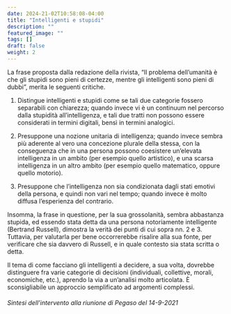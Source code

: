 ```yaml
---
date: 2024-21-02T10:58:08-04:00
title: "Intelligenti e stupidi"
description: ""
featured_image: ""
tags: []
draft: false
weight: 2
---
```

La frase proposta dalla redazione della rivista, “Il problema dell’umanità è che gli stupidi sono pieni di certezze, mentre gli intelligenti sono pieni di dubbi”, merita le seguenti critiche.

1) Distingue intelligenti e stupidi come se tali due categorie fossero separabili con chiarezza; quando invece vi è un continuum nel percorso dalla stupidità all’intelligenza, e tali due tratti non possono essere considerati in termini digitali, bensì in termini analogici.

2) Presuppone una nozione unitaria di intelligenza; quando invece sembra più aderente al vero una concezione plurale della stessa, con la conseguenza che in una persona possono coesistere un’elevata intelligenza in un ambito (per esempio quello artistico), e una scarsa intelligenza in un altro ambito (per esempio quello matematico, oppure quello motorio).
3) Presuppone che l’intelligenza non sia condizionata dagli stati emotivi della persona, e quindi non vari nel tempo; quando invece è molto diffusa l’esperienza del contrario.

Insomma, la frase in questione, per la sua grossolanità, sembra abbastanza stupida, ed essendo stata detta da una persona notoriamente intelligente (Bertrand Russell), dimostra la verità dei punti di cui sopra nn. 2 e 3. Tuttavia, per valutarla per bene occorrerebbe risalire alla sua fonte, per verificare che sia davvero di Russell, e in quale contesto sia stata scritta o detta.

Il tema di come facciano gli intelligenti a decidere, a sua volta, dovrebbe distinguere fra varie categorie di decisioni (individuali, collettive, morali, economiche, etc.), aprendo la via a un’analisi molto articolata. È sconsigliabile un approccio semplificato ad argomenti complessi.

###### Sintesi dell’intervento alla riunione di Pegaso del 14-9-2021
